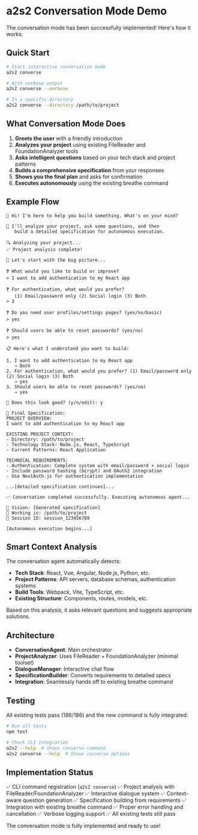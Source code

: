# a2s2 Conversation Mode Demo

The conversation mode has been successfully implemented! Here's how it works:

## Quick Start

```bash
# Start interactive conversation mode
a2s2 converse

# With verbose output
a2s2 converse --verbose

# In a specific directory
a2s2 converse --directory /path/to/project
```

## What Conversation Mode Does

1. **Greets the user** with a friendly introduction
2. **Analyzes your project** using existing FileReader and FoundationAnalyzer tools
3. **Asks intelligent questions** based on your tech stack and project patterns
4. **Builds a comprehensive specification** from your responses
5. **Shows you the final plan** and asks for confirmation
6. **Executes autonomously** using the existing breathe command

## Example Flow

```
👋 Hi! I'm here to help you build something. What's on your mind?

💭 I'll analyze your project, ask some questions, and then
   build a detailed specification for autonomous execution.

🔍 Analyzing your project...
✅ Project analysis complete!

💭 Let's start with the big picture...

❓ What would you like to build or improve?
> I want to add authentication to my React app

❓ For authentication, what would you prefer? 
   (1) Email/password only (2) Social login (3) Both
> 3

❓ Do you need user profiles/settings pages? (yes/no/basic)
> yes

❓ Should users be able to reset passwords? (yes/no)
> yes

📋 Here's what I understand you want to build:

1. I want to add authentication to my React app
   → Both
2. For authentication, what would you prefer? (1) Email/password only (2) Social login (3) Both
   → yes
3. Should users be able to reset passwords? (yes/no)
   → yes

🤔 Does this look good? (y/n/edit): y

🎯 Final Specification:
PROJECT OVERVIEW:
I want to add authentication to my React app

EXISTING PROJECT CONTEXT:
- Directory: /path/to/project
- Technology Stack: Node.js, React, TypeScript
- Current Patterns: React Application

TECHNICAL REQUIREMENTS:
- Authentication: Complete system with email/password + social login
- Include password hashing (bcrypt) and OAuth2 integration
- Use NextAuth.js for authentication implementation

...[detailed specification continues]...

✅ Conversation completed successfully. Executing autonomous agent...

🎯 Vision: [Generated specification]
📂 Working in: /path/to/project
🤖 Session ID: session_123456789

[Autonomous execution begins...]
```

## Smart Context Analysis

The conversation agent automatically detects:

- **Tech Stack**: React, Vue, Angular, Node.js, Python, etc.
- **Project Patterns**: API servers, database schemas, authentication systems
- **Build Tools**: Webpack, Vite, TypeScript, etc.
- **Existing Structure**: Components, routes, models, etc.

Based on this analysis, it asks relevant questions and suggests appropriate solutions.

## Architecture

- **ConversationAgent**: Main orchestrator
- **ProjectAnalyzer**: Uses FileReader + FoundationAnalyzer (minimal toolset)
- **DialogueManager**: Interactive chat flow
- **SpecificationBuilder**: Converts requirements to detailed specs
- **Integration**: Seamlessly hands off to existing breathe command

## Testing

All existing tests pass (186/186) and the new command is fully integrated:

```bash
# Run all tests
npm test

# Check CLI integration
a2s2 --help  # Shows converse command
a2s2 converse --help  # Shows converse options
```

## Implementation Status

✅ CLI command registration (`a2s2 converse`)
✅ Project analysis with FileReader/FoundationAnalyzer
✅ Interactive dialogue system
✅ Context-aware question generation
✅ Specification building from requirements
✅ Integration with existing breathe command
✅ Proper error handling and cancellation
✅ Verbose logging support
✅ All existing tests still pass

The conversation mode is fully implemented and ready to use!
